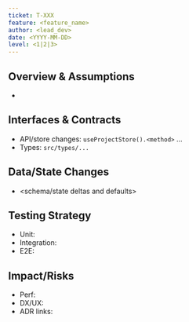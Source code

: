 ```yaml
---
ticket: T-XXX
feature: <feature_name>
author: <lead_dev>
date: <YYYY-MM-DD>
level: <1|2|3>
---
```


## Overview & Assumptions

- <bullets>

## Interfaces & Contracts

- API/store changes: `useProjectStore().<method>` …
- Types: `src/types/...`

## Data/State Changes

- <schema/state deltas and defaults>

## Testing Strategy

- Unit: <areas>
- Integration: <flows>
- E2E: <critical probe>

## Impact/Risks

- Perf: <notes>
- DX/UX: <notes>
- ADR links: <refs>
